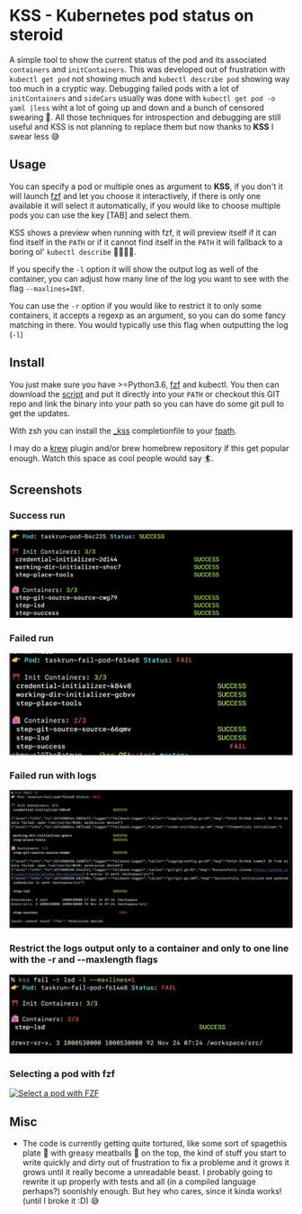 # KSS - Kubernetes pod status on steroid

A simple tool to show the current status of the pod and its associated `containers` and `initContainers`. This was developed out of frustration with `kubectl get pod` not showing much and `kubectl describe pod` showing way too much in a cryptic way. Debugging failed pods with a lot of `initContainers` and `sideCars` usually was done with `kubectl get pod -o yaml |less` wiht a lot of going up and down and a bunch of censored swearing 🔞. All those techniques for introspection and debugging are still useful  and KSS is not planning to replace them but now thanks to **KSS** I swear less 😅

## Usage

You can specify a pod or multiple ones as argument to **KSS**, if you don't it will launch [fzf](https://github.com/junegunn/fzf) and let you choose it interactively, if there is only one available it will select it automatically, if you would like to choose multiple pods you can use the key [TAB]  and select them. 

KSS shows a preview when running with fzf, it will preview itself if it can find itself in the `PATH` or if it cannot find itself in the `PATH` it will fallback to a boring ol' `kubectl describe` 👴🏼👵🏻.

If you specify the `-l` option it will show the output log as well of the container, you can adjust how many line of the log you want to see with the flag `--maxlines=INT`.

You can use the `-r` option if you would like to restrict it to only some containers, it accepts a regexp as an argument, so you can do some fancy matching in there. You would typically use this flag when outputting the log (`-l`)

## Install

You just make sure you have >=Python3.6, [fzf](https://github.com/junegunn/fzf) and kubectl. You then can download the [script](https://raw.githubusercontent.com/chmouel/kss/master/kss) and put it directly into your `PATH` or checkout this GIT repo and link the binary into your path so you can have do some git pull to get the updates. 

With zsh you can install the [_kss](./_kss) completionfile  to your [fpath](https://unix.stackexchange.com/a/33898).

I may do a [krew](https://github.com/kubernetes-sigs/krew) plugin and/or brew homebrew repository if this get popular enough. Watch this space as cool people would say 🏄.

## Screenshots

### Success run

![Success run](.screenshots/success.png)

### Failed run

![Fail run](.screenshots/failure.png)

### Failed run with logs

![Fail run](.screenshots/logging.png)

### Restrict the logs output only to a container and only to one line with the -r and --maxlength flags

![Restrict to some pod](.screenshots/restrict.png)

### Selecting a pod with fzf

[![Select a pod with FZF](https://asciinema.org/a/WNBiFbv0ExwPFsqPP9lvEx0SY.png)](https://asciinema.org/a/WNBiFbv0ExwPFsqPP9lvEx0SY)


## Misc

* The code is currently getting quite tortured, like some sort of spagethis plate 🍝 with greasy meatballs 🥩 on the top, the kind of stuff you start to write quickly and dirty out of frustration to fix a probleme and it grows it grows until it really become a unreadable beast. I probably going to rewrite it up properly with tests and all (in a compiled language perhaps?) soonishly enough. But hey who cares, since it kinda works! (until I broke it :D) 😅

